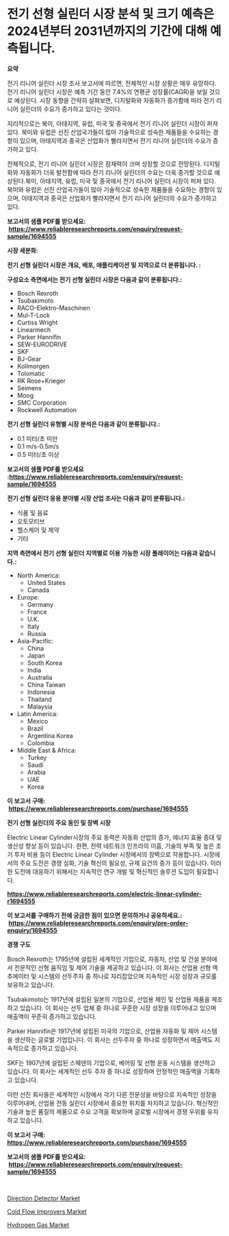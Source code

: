 <p><h1>전기 선형 실린더 시장 분석 및 크기 예측은 2024년부터 2031년까지의 기간에 대해 예측됩니다.</h1></p><p><strong>요약</strong></p>
<p><p>전기 리니어 실린더 시장 조사 보고서에 따르면, 전체적인 시장 상황은 매우 유망하다. 전기 리니어 실린더 시장은 예측 기간 동안 7.4%의 연평균 성장률(CAGR)을 보일 것으로 예상된다. 시장 동향을 간략히 살펴보면, 디지털화와 자동화가 증가함에 따라 전기 리니어 실린더의 수요가 증가하고 있다는 것이다.</p><p>지리적으로는 북미, 아태지역, 유럽, 미국 및 중국에서 전기 리니어 실린더 시장이 퍼져 있다. 북미와 유럽은 선진 산업국가들이 많아 기술적으로 성숙한 제품들을 수요하는 경항이 있으며, 아태지역과 중국은 산업화가 빨라지면서 전기 리니어 실린더의 수요가 증가하고 있다.</p><p>전체적으로, 전기 리니어 실린더 시장은 잠재력이 크며 성장할 것으로 전망된다. 디지털화와 자동화가 더욱 발전함에 따라 전기 리니어 실린더의 수요는 더욱 증가할 것으로 예상된다.북미, 아태지역, 유럽, 미국 및 중국에서 전기 리니어 실린더 시장이 퍼져 있다. 북미와 유럽은 선진 산업국가들이 많아 기술적으로 성숙한 제품들을 수요하는 경항이 있으며, 아태지역과 중국은 산업화가 빨라지면서 전기 리니어 실린더의 수요가 증가하고 있다.</p></p>
<p><strong>보고서의 샘플 PDF를 받으세요: &nbsp;<a href="https://www.reliableresearchreports.com/enquiry/request-sample/1694555">https://www.reliableresearchreports.com/enquiry/request-sample/1694555</a></strong></p>
<p><strong>시장 세분화:</strong></p>
<p><strong> 전기 선형 실린더 시장은 개요, 배포, 애플리케이션 및 지역으로 더 분류됩니다. :</strong></p>
<p><strong>구성요소 측면에서는 전기 선형 실린더 시장은 다음과 같이 분류됩니다.:</strong></p>
<p><ul><li>Bosch Rexroth</li><li>Tsubakimoto</li><li>RACO-Elektro-Maschinen</li><li>Mul-T-Lock</li><li>Curtiss Wright</li><li>Linearmech</li><li>Parker Hannifin</li><li>SEW-EURODRIVE</li><li>SKF</li><li>BJ-Gear</li><li>Kollmorgen</li><li>Tolomatic</li><li>RK Rose+Krieger</li><li>Seimens</li><li>Moog</li><li>SMC Corporation</li><li>Rockwell Automation</li></ul></p>
<p><strong> 전기 선형 실린더 유형별 시장 분석은 다음과 같이 분류됩니다.:</strong></p>
<p><ul><li>0.1 미터/초 미만</li><li>0.1 m/s-0.5m/s</li><li>0.5 미터/초 이상</li></ul></p>
<p><strong>보고서의 샘플 PDF를 받으세요 :<a href="https://www.reliableresearchreports.com/enquiry/request-sample/1694555">https://www.reliableresearchreports.com/enquiry/request-sample/1694555</a></strong></p>
<p><strong> 전기 선형 실린더 응용 분야별 시장 산업 조사는 다음과 같이 분류됩니다.:</strong></p>
<p><ul><li>식품 및 음료</li><li>오토모티브</li><li>헬스케어 및 제약</li><li>기타</li></ul></p>
<p><strong>지역 측면에서 전기 선형 실린더 지역별로 이용 가능한 시장 플레이어는 다음과 같습니다.:</strong></p>
<p><ul>
    <li>
        North America:
        <ul>
            <li>United States</li>
            <li>Canada</li>
        </ul>
    </li>
    <li>
        Europe:
        <ul>
            <li>Germany</li>
            <li>France</li>
            <li>U.K.</li>
            <li>Italy</li>
            <li>Russia</li>
        </ul>
    </li>
    <li>
        Asia-Pacific:
        <ul>
            <li>China</li>
            <li>Japan</li>
            <li>South Korea</li>
            <li>India</li>
            <li>Australia</li>
            <li>China Taiwan</li>
            <li>Indonesia</li>
            <li>Thailand</li>
            <li>Malaysia</li>
        </ul>
    </li>
    <li>
        Latin America:
        <ul>
            <li>Mexico</li>
            <li>Brazil</li>
            <li>Argentina Korea</li>
            <li>Colombia</li>
        </ul>
    </li>
    <li>
        Middle East & Africa:
        <ul>
            <li>Turkey</li>
            <li>Saudi</li>
            <li>Arabia</li>
            <li>UAE</li>
            <li>Korea</li>
        </ul>
    </li>
    </ul></p>
<p><strong>이 보고서 구매: &nbsp;<a href="https://www.reliableresearchreports.com/purchase/1694555">https://www.reliableresearchreports.com/purchase/1694555</a></strong></p>
<p><strong>전기 선형 실린더의 주요 동인 및 장벽 시장</strong></p>
<p><p>Electric Linear Cylinder시장의 주요 동력은 자동화 산업의 증가, 에너지 효율 증대 및 생산성 향상 등이 있습니다. 한편, 전력 네트워크 인프라의 미흡, 기술의 부족 및 높은 초기 투자 비용 등이 Electric Linear Cylinder 시장에서의 장벽으로 작용합니다. 시장에서의 주요 도전은 경쟁 심화, 기술 혁신의 필요성, 규제 요건의 증가 등이 있습니다. 이러한 도전에 대응하기 위해서는 지속적인 연구 개발 및 혁신적인 솔루션 도입이 필요합니다.</p></p>
<p><strong><a href="https://www.reliableresearchreports.com/electric-linear-cylinder-r1694555">https://www.reliableresearchreports.com/electric-linear-cylinder-r1694555</a></strong></p>
<p><strong>이 보고서를 구매하기 전에 궁금한 점이 있으면 문의하거나 공유하세요.: &nbsp;<a href="https://www.reliableresearchreports.com/enquiry/pre-order-enquiry/1694555">https://www.reliableresearchreports.com/enquiry/pre-order-enquiry/1694555</a></strong></p>
<p><strong>경쟁 구도</strong></p>
<p><p>Bosch Rexroth는 1795년에 설립된 세계적인 기업으로, 자동차, 산업 및 건설 분야에서 전문적인 선형 움직임 및 제어 기술을 제공하고 있습니다. 이 회사는 산업용 선형 액추에이터 및 시스템의 선두주자 중 하나로 자리잡았으며 지속적인 시장 성장과 규모를 보유하고 있습니다. </p><p>Tsubakimoto는 1917년에 설립된 일본의 기업으로, 산업용 체인 및 산업용 제품을 제조하고 있습니다. 이 회사는 선두 업체 중 하나로 꾸준한 시장 성장을 이루어내고 있으며 매출액이 꾸준히 증가하고 있습니다.</p><p>Parker Hannifin은 1917년에 설립된 미국의 기업으로, 산업용 자동화 및 제어 시스템을 생산하는 글로벌 기업입니다. 이 회사는 선두주자 중 하나로 성장하면서 매출액도 지속적으로 증가하고 있습니다.</p><p>SKF는 1907년에 설립된 스웨덴의 기업으로, 베어링 및 선형 운동 시스템을 생산하고 있습니다. 이 회사는 세계적인 선두 주자 중 하나로 성장하며 안정적인 매출액을 기록하고 있습니다. </p><p>이런 선진 회사들은 세계적인 시장에서 각기 다른 전문성을 바탕으로 지속적인 성장을 이루어내며, 산업용 전동 실린더 시장에서 중요한 위치를 차지하고 있습니다. 혁신적인 기술과 높은 품질의 제품으로 수요 고객을 확보하며 글로벌 시장에서 경쟁 우위를 유지하고 있습니다.</p></p>
<p><strong>이 보고서 구매: &nbsp; <a href="https://www.reliableresearchreports.com/purchase/1694555">https://www.reliableresearchreports.com/purchase/1694555</a></strong></p>
<p><strong>보고서의 샘플 PDF를 받으세요: &nbsp;<a href="https://www.reliableresearchreports.com/enquiry/request-sample/1694555">https://www.reliableresearchreports.com/enquiry/request-sample/1694555</a></strong><strong></strong></p>
<p>&nbsp;</p>
<p><p><a href="https://github.com/singletonthaxterkelliehr2df/Market-Research-Report-List-2/blob/main/direction-detector-market.md">Direction Detector Market</a></p><p><a href="https://gentle-editor-9db.notion.site/Cold-Flow-Improvers-Market-Challenges-Opportunities-and-Growth-Drivers-and-Major-Market-Players-f-d04884dc6b0248928c2a5e336bbec57f">Cold Flow Improvers Market</a></p><p><a href="https://frill-swim-3cd.notion.site/Hydrogen-Gas-Market-A-Comprehensive-Report-of-its-Market-Share-Growth-Trends-2024-2031-00044aa494ac49d0b2c48d18196cedc8">Hydrogen Gas Market</a></p></p>